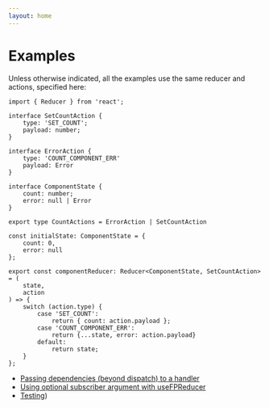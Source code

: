 ```yaml
---
layout: home
---
```

# Examples

Unless otherwise indicated, all the examples use the same reducer and actions, specified here:
```
import { Reducer } from 'react';

interface SetCountAction {
	type: 'SET_COUNT';
	payload: number;
}

interface ErrorAction {
	type: 'COUNT_COMPONENT_ERR'
	payload: Error
}

interface ComponentState {
	count: number;
	error: null | Error
}

export type CountActions = ErrorAction | SetCountAction

const initialState: ComponentState = {
	count: 0,
	error: null
};

export const componentReducer: Reducer<ComponentState, SetCountAction> = (
	state,
	action
) => {
	switch (action.type) {
		case 'SET_COUNT':
			return { count: action.payload };
		case 'COUNT_COMPONENT_ERR':
			return {...state, error: action.payload}
		default:
			return state;
	}
};
```
-	[Passing dependencies (beyond dispatch) to a handler](https://rossh87.github.io/react-use-fp/examples/dependency-injection)
-	[Using optional subscriber argument with useFPReducer](https://rossh87.github.io/react-use-fp/examples/subscriber)
-	[Testing](https://rossh87.github.io/react-use-fp/examples/testing))